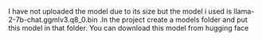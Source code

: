 I have not uploaded the model due to its size but the model i used is llama-2-7b-chat.ggmlv3.q8_0.bin .In the project create a models folder and put this model in that folder. You can download this model from hugging face

